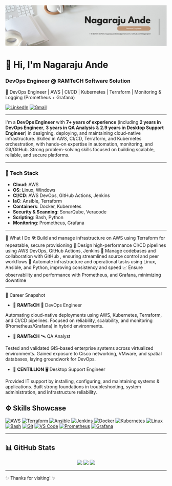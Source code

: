 <div align="center">
  <img src="https://github.com/Nagaraj411/Nagaraj411/blob/main/Linkedin Banner (1).png" alt="GitHub Banner" width="800"/>
</div>

# 👋 Hi, I'm Nagaraju Ande

### DevOps Engineer @ RAMTeCH Software Solution
🚀 DevOps Engineer | AWS | CI/CD | Kubernetes | Terraform | Monitoring & Logging (Prometheus + Grafana) 


[![LinkedIn](https://img.shields.io/badge/LinkedIn-Connect-blue?logo=linkedin&style=flat)](https://www.linkedin.com/in/Nagaraj411/)
[![Gmail](https://img.shields.io/badge/Gmail-nagarajuande255@gmail.com-red?logo=gmail&style=flat)](mailto:nagarajuande255@gmail.com)

---

I'm a **DevOps Engineer** with **7+ years of experience** (including **2 years in DevOps Engineer**, **3 years in QA Analysis** &  **2.9 years in Desktop Support Engineer**) in designing, deploying, and maintaining cloud-native infrastructure. Skilled in AWS, CI/CD, Terraform, and Kubernetes orchestration, with hands-on expertise in automation, monitoring, and Git/GitHub. Strong problem-solving skills focused on building scalable, reliable, and secure platforms.

---

### 🧰 Tech Stack

- **Cloud**: AWS
- **OS**: Linux, Windows
- **CI/CD**: AWS DevOps, GitHub Actions, Jenkins  
- **IaC**: Ansible, Terraform  
- **Containers**: Docker, Kubernetes 
- **Security & Scanning**: SonarQube, Veracode 
- **Scripting**: Bash, Python
- **Monitoring**: Prometheus, Grafana

---

🔧 What I Do
🛠️ Build and manage infrastructure on AWS using Terraform for repeatable, secure provisioning
🚀 Design high-performance CI/CD pipelines using AWS DevOps, GitHub Actions, Jenkins
📃️ Manage codebases and collaboration with GitHub , ensuring streamlined source control and peer workflows
🤖 Automate infrastructure and operational tasks using Linux, Ansible, and Python, improving consistency and speed
📈 Ensure observability and performance with Prometheus, and Grafana, minimizing downtime

---

💼 Career Snapshot

- 🏢 **RAMTeCH** 🚀 DevOps Engineer

Automating cloud-native deployments using AWS, Kubernetes, Terraform, and CI/CD pipelines.
Focused on reliability, scalability, and monitoring (Prometheus/Grafana) in hybrid environments.

- 🏢 **RAMTeCH** 🛰️ QA Analyst

Tested and validated GIS-based enterprise systems across virtualized environments.
Gained exposure to Cisco networking, VMware, and spatial databases, laying groundwork for DevOps.

- 🏢 **CENTILLION** 🖥️ Desktop Support Engineer 

Provided IT support by installing, configuring, and maintaining systems & applications.
Built strong foundations in troubleshooting, system administration, and infrastructure reliability.


## ⚙️ Skills Showcase

<p align="left">
  <a href="https://aws.amazon.com" target="_blank"><img src="https://raw.githubusercontent.com/danielcranney/readme-generator/main/public/icons/skills/aws-colored.svg" width="36" height="36" alt="AWS" /></a>
  <a href="https://www.terraform.io/" target="_blank"><img src="https://cdn.jsdelivr.net/gh/devicons/devicon/icons/terraform/terraform-original.svg" width="40" height="40" alt="Terraform" /></a>
  <a href="https://www.ansible.com/" target="_blank"><img src="https://cdn.jsdelivr.net/gh/devicons/devicon/icons/ansible/ansible-original.svg" width="40" height="40" alt="Ansible" /></a>
  <a href="https://www.jenkins.io/" target="_blank"><img src="https://cdn.jsdelivr.net/gh/devicons/devicon/icons/jenkins/jenkins-original.svg" width="40" height="40" alt="Jenkins" /></a>
  <a href="https://www.docker.com/" target="_blank"><img src="https://cdn.jsdelivr.net/gh/devicons/devicon/icons/docker/docker-original.svg" width="40" height="40" alt="Docker" /></a>
  <a href="https://kubernetes.io/" target="_blank"><img src="https://cdn.jsdelivr.net/gh/devicons/devicon/icons/kubernetes/kubernetes-plain.svg" width="40" height="40" alt="Kubernetes" /></a>
  <a href="https://www.linux.org/" target="_blank"><img src="https://cdn.jsdelivr.net/gh/devicons/devicon/icons/linux/linux-original.svg" width="40" height="40" alt="Linux" /></a>
  <a href="https://www.gnu.org/software/bash/" target="_blank"><img src="https://cdn.jsdelivr.net/gh/devicons/devicon/icons/bash/bash-original.svg" width="40" height="40" alt="Bash" /></a>
  <a href="https://git-scm.com/" target="_blank"><img src="https://raw.githubusercontent.com/danielcranney/readme-generator/main/public/icons/skills/git-colored.svg" width="36" height="36" alt="Git" /></a>
  <a href="https://code.visualstudio.com/" target="_blank"><img src="https://raw.githubusercontent.com/danielcranney/readme-generator/main/public/icons/skills/visualstudiocode.svg" width="36" height="36" alt="VS Code" /></a>
  <a href="https://prometheus.io/" target="_blank"><img src="https://cdn.jsdelivr.net/gh/devicons/devicon/icons/prometheus/prometheus-original.svg" width="40" height="40" alt="Prometheus" /></a>
  <a href="https://grafana.com/" target="_blank"><img src="https://cdn.jsdelivr.net/gh/devicons/devicon/icons/grafana/grafana-original.svg" width="40" height="40" alt="Grafana" /></a>
</p>
</p>

---

## 📊 GitHub Stats

<div align="center">
  <img src="https://github-readme-stats.vercel.app/api?username=Nagaraj411&theme=tokyonight&hide_border=false&include_all_commits=true&count_private=true"/>
  <img src="https://nirzak-streak-stats.vercel.app/?user=Nagaraj411&theme=dark&hide_border=false" />
  <img src="https://github-readme-stats.vercel.app/api/top-langs/?username=Nagaraj411&theme=dark&hide_border=false&layout=compact" />
</div>

---

✨ Thanks for visiting! ✨
